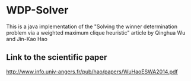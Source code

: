 # WDP-Solver

This is a java implementation of the "Solving the winner determination problem via a weighted maximum clique heuristic" article by Qinghua Wu and Jin-Kao Hao

## Link to the scientific paper 

http://www.info.univ-angers.fr/pub/hao/papers/WuHaoESWA2014.pdf
